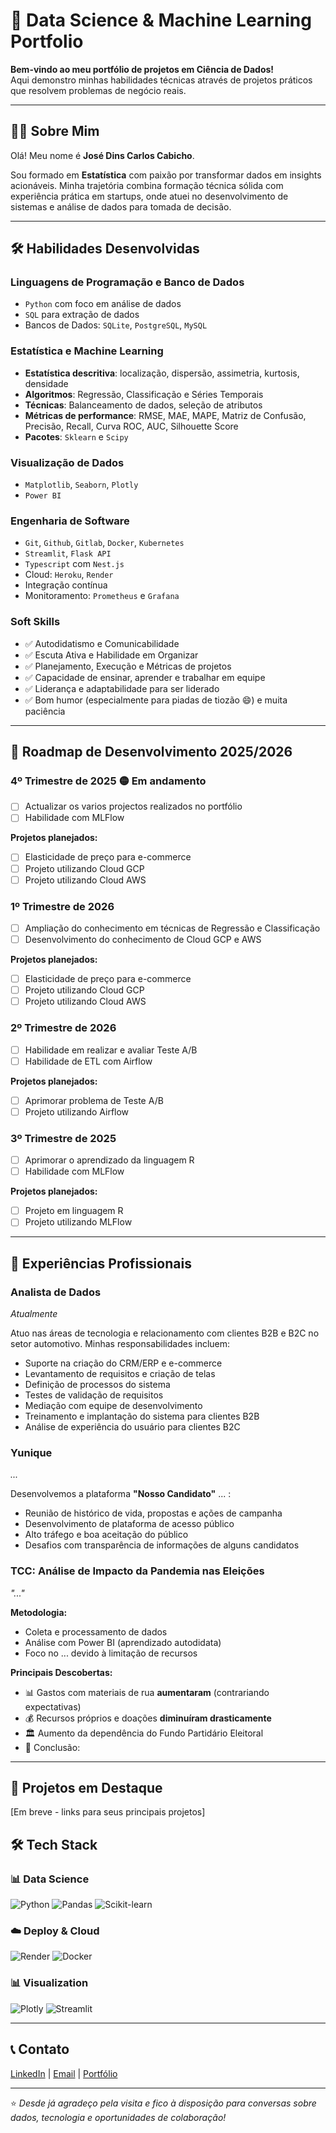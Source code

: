 # 🚀 Data Science & Machine Learning Portfolio

**Bem-vindo ao meu portfólio de projetos em Ciência de Dados!**  
Aqui demonstro minhas habilidades técnicas através de projetos práticos que resolvem problemas de negócio reais.

---

## 👨‍💻 Sobre Mim

Olá! Meu nome é **José Dins Carlos Cabicho**.

Sou formado em **Estatística** com paixão por transformar dados em insights acionáveis. Minha trajetória combina formação técnica sólida com experiência prática em startups, onde atuei no desenvolvimento de sistemas e análise de dados para tomada de decisão.

---

## 🛠️ Habilidades Desenvolvidas

### **Linguagens de Programação e Banco de Dados**
- `Python` com foco em análise de dados
- `SQL` para extração de dados
- Bancos de Dados: `SQLite`, `PostgreSQL`, `MySQL`

### **Estatística e Machine Learning**
- **Estatística descritiva**: localização, dispersão, assimetria, kurtosis, densidade
- **Algoritmos**: Regressão, Classificação e Séries Temporais
- **Técnicas**: Balanceamento de dados, seleção de atributos
- **Métricas de performance**: RMSE, MAE, MAPE, Matriz de Confusão, Precisão, Recall, Curva ROC, AUC, Silhouette Score
- **Pacotes**: `Sklearn` e `Scipy`

### **Visualização de Dados**
- `Matplotlib`, `Seaborn`, `Plotly`
- `Power BI`

### **Engenharia de Software**
- `Git`, `Github`, `Gitlab`, `Docker`, `Kubernetes`
- `Streamlit`, `Flask API`
- `Typescript` com `Nest.js`
- Cloud: `Heroku`, `Render`
- Integração contínua
- Monitoramento: `Prometheus` e `Grafana`

### **Soft Skills**
- ✅ Autodidatismo e Comunicabilidade
- ✅ Escuta Ativa e Habilidade em Organizar
- ✅ Planejamento, Execução e Métricas de projetos
- ✅ Capacidade de ensinar, aprender e trabalhar em equipe
- ✅ Liderança e adaptabilidade para ser liderado
- ✅ Bom humor (especialmente para piadas de tiozão 😄) e muita paciência

---

## 📅 Roadmap de Desenvolvimento 2025/2026

### **4º Trimestre de 2025** 🟡 Em andamento
- [ ] Actualizar os varios projectos realizados no portfólio
- [ ] Habilidade com MLFlow

**Projetos planejados:**
- [ ] Elasticidade de preço para e-commerce
- [ ] Projeto utilizando Cloud GCP
- [ ] Projeto utilizando Cloud AWS

### **1º Trimestre de 2026** 
- [ ] Ampliação do conhecimento em técnicas de Regressão e Classificação
- [ ] Desenvolvimento do conhecimento de Cloud GCP e AWS

**Projetos planejados:**
- [ ] Elasticidade de preço para e-commerce
- [ ] Projeto utilizando Cloud GCP
- [ ] Projeto utilizando Cloud AWS

### **2º Trimestre de 2026**
- [ ] Habilidade em realizar e avaliar Teste A/B
- [ ] Habilidade de ETL com Airflow

**Projetos planejados:**
- [ ] Aprimorar problema de Teste A/B
- [ ] Projeto utilizando Airflow

### **3º Trimestre de 2025**
- [ ] Aprimorar o aprendizado da linguagem R
- [ ] Habilidade com MLFlow

**Projetos planejados:**
- [ ] Projeto em linguagem R
- [ ] Projeto utilizando MLFlow

---

## 💼 Experiências Profissionais

### **Analista de Dados**
*Atualmente*

Atuo nas áreas de tecnologia e relacionamento com clientes B2B e B2C no setor automotivo. Minhas responsabilidades incluem:

- Suporte na criação do CRM/ERP e e-commerce
- Levantamento de requisitos e criação de telas
- Definição de processos do sistema
- Testes de validação de requisitos
- Mediação com equipe de desenvolvimento
- Treinamento e implantação do sistema para clientes B2B
- Análise de experiência do usuário para clientes B2C

### **Yunique**
*...*

Desenvolvemos a plataforma **"Nosso Candidato"** ... :

- Reunião de histórico de vida, propostas e ações de campanha
- Desenvolvimento de plataforma de acesso público
- Alto tráfego e boa aceitação do público
- Desafios com transparência de informações de alguns candidatos

### **TCC: Análise de Impacto da Pandemia nas Eleições**
*"..."*

**Metodologia:**
- Coleta e processamento de dados 
- Análise com Power BI (aprendizado autodidata)
- Foco no ...  devido à limitação de recursos

**Principais Descobertas:**
- 📊 Gastos com materiais de rua **aumentaram** (contrariando expectativas)
- 💰 Recursos próprios e doações **diminuíram drasticamente**
- 🏛️ Aumento da dependência do Fundo Partidário Eleitoral
- 🎯 Conclusão: 

---

## 📂 Projetos em Destaque

[Em breve - links para seus principais projetos]



## 🛠️ Tech Stack

### 📊 Data Science
![Python](https://img.shields.io/badge/Python-3776AB?style=for-the-badge&logo=python&logoColor=white)
![Pandas](https://img.shields.io/badge/Pandas-150458?style=for-the-badge&logo=pandas&logoColor=white)
![Scikit-learn](https://img.shields.io/badge/Scikit_Learn-F7931E?style=for-the-badge&logo=scikit-learn&logoColor=white)

### ☁️ Deploy & Cloud
![Render](https://img.shields.io/badge/Render-46E3B7?style=for-the-badge&logo=render&logoColor=white)
![Docker](https://img.shields.io/badge/Docker-2496ED?style=for-the-badge&logo=docker&logoColor=white)

### 📊 Visualization
![Plotly](https://img.shields.io/badge/Plotly-3F4F75?style=for-the-badge&logo=plotly&logoColor=white)
![Streamlit](https://img.shields.io/badge/Streamlit-FF4B4B?style=for-the-badge&logo=streamlit&logoColor=white)

---

## 📞 Contato

[LinkedIn](#) | [Email](mailto:seu-email@provedor.com) | [Portfólio](#)

---

⭐ *Desde já agradeço pela visita e fico à disposição para conversas sobre dados, tecnologia e oportunidades de colaboração!*